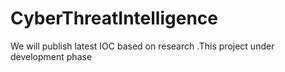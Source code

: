 # CyberThreatIntelligence
We will publish latest IOC based on research .This project under development phase
